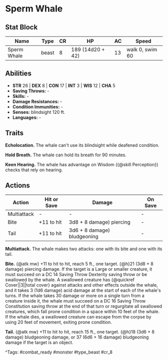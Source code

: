 # Sperm Whale

## Stat Block

| Name | Type | CR | HP | AC | Speed |
|------|------|----|----|----|-------|
| Sperm Whale | beast | 8 | 189 (14d20 + 42) | 13 | walk 0, swim 60 |

## Abilities

- **STR** 26 | **DEX** 8 | **CON** 17 | **INT** 3 | **WIS** 12 | **CHA** 5
- **Saving Throws:** -  
- **Skills:** -  
- **Damage Resistances:** -  
- **Condition Immunities:** -  
- **Senses:** blindsight 120 ft.  
- **Languages:** -

## Traits

**Echolocation.** The whale can't use its blindsight while deafened condition.

**Hold Breath.** The whale can hold its breath for 90 minutes.

**Keen Hearing.** The whale has advantage on Wisdom ({@skill Perception}) checks that rely on hearing.


## Actions

| Action | Hit or Save | Damage | On Save |
|--------|--------------|--------|----------|
| Multiattack | - | - | - |
| Bite | +11 to hit | 3d8 + 8 damage) piercing | - |
| Tail | +11 to hit | 3d6 + 8 damage) bludgeoning | - |

**Multiattack.** The whale makes two attacks: one with its bite and one with its tail.

**Bite.** {@atk mw} +11 to hit to hit, reach 5 ft., one target. {@h}21 (3d8 + 8 damage) piercing damage. If the target is a Large or smaller creature, it must succeed on a DC 14 Saving Throw Dexterity saving throw or be swallowed by the whale. A swallowed creature has {@quickref Cover||3||total cover} against attacks and other effects outside the whale, and it takes 3 (1d6 damage) acid damage at the start of each of the whale's turns. If the whale takes 30 damage or more on a single turn from a creature inside it, the whale must succeed on a DC 16 Saving Throw Constitution saving throw at the end of that turn or regurgitate all swallowed creatures, which fall prone condition in a space within 10 feet of the whale. If the whale dies, a swallowed creature can escape from the corpse by using 20 feet of movement, exiting prone condition.

**Tail.** {@atk mw} +11 to hit to hit, reach 15 ft., one target. {@h}18 (3d6 + 8 damage) bludgeoning damage, or 37 (6d6 + 16 damage) bludgeoning damage if the target is an object.


^Tags: #combat_ready #monster #type_beast #cr_8